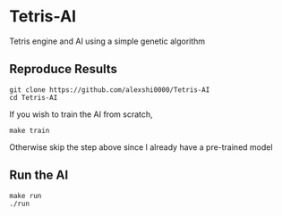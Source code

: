 # Tetris-AI
Tetris engine and AI using a simple genetic algorithm
<br>
## Reproduce Results
```
git clone https://github.com/alexshi0000/Tetris-AI
cd Tetris-AI
```
If you wish to train the AI from scratch,
```
make train
```
Otherwise skip the step above since I already have a pre-trained model
## Run the AI
```
make run
./run
```
